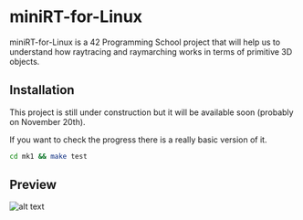 # miniRT-for-Linux

miniRT-for-Linux is a 42 Programming School project that will help us to understand how raytracing and raymarching works in terms of primitive 3D objects.

## Installation

This project is still under construction but it will be available soon (probably on November 20th).

If you want to check the progress there is a really basic version of it.

```bash
cd mk1 && make test
```
## Preview

![alt text](https://imgur.com/ehlvCTL)
